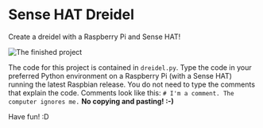 # Sense HAT Dreidel
Create a dreidel with a Raspberry Pi and Sense HAT!

![The finished project](https://cloud.githubusercontent.com/assets/13228241/11609400/a9afa34e-9b4b-11e5-87a1-532fef1691fb.jpg)

The code for this project is contained in ```dreidel.py```. Type the code in your preferred Python environment on a Raspberry Pi (with a Sense HAT) running the latest Raspbian release. You do not need to type the comments that explain the code. Comments look like this: ```# I'm a comment. The computer ignores me.``` **No copying and pasting! :-)** 

Have fun! :D
